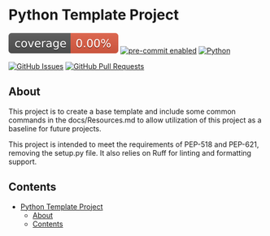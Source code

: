 # Python Template Project

[![Coverage Status](./reports/coverage/badge.svg)](./reports/coverage/badge.svg)
[![pre-commit enabled](https://img.shields.io/badge/pre--commit-enabled-brightgreen?logo=pre-commit&logoColor=white)](https://pre-commit.com/)
[![Python](https://img.shields.io/pypi/pyversions/cookiecutter-hypermodern-python-instance)](https://www.python.org/downloads/release/python-3100/)

[![GitHub Issues](https://img.shields.io/github/issues/kylekap/PythonTemplate.svg)](https://github.com/kylekap/PythonTemplate/issues)
[![GitHub Pull Requests](https://img.shields.io/github/issues-pr/kylekap/PythonTemplate.svg)](https://github.com/kylekap/PythonTemplate/pulls)

## About

This project is to create a base template and include some common commands in the docs/Resources.md to allow utilization of this project as a baseline for future projects.

This project is intended to meet the requirements of PEP-518 and PEP-621, removing the setup.py file. It also relies on Ruff for linting and formatting support.

## Contents

- [Python Template Project](#python-template-project)
  - [About](#about)
  - [Contents](#contents)

